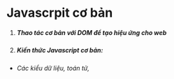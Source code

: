 # Javascrpit cơ bản
1. ##### Thao tác cơ bản với DOM để tạo hiệu ứng cho web
2. ##### Kiến thức Javascript cơ bản: 
* ###### Các kiểu dữ liệu, toán tử, 